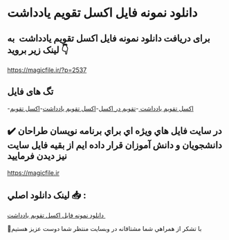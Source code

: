 # دانلود نمونه فایل اکسل تقویم یادداشت 

## برای دریافت دانلود نمونه فایل اکسل تقویم یادداشت  به لینک زیر بروید 👇

https://magicfile.ir/?p=2537

## تگ های فایل

-[اکسل تقویم یادداشت ](https://magicfile.ir/product/%d9%86%d9%85%d9%88%d9%86%d9%87-%d9%81%d8%a7%db%8c%d9%84-%d8%a7%da%a9%d8%b3%d9%84-%d8%aa%d9%82%d9%88%db%8c%d9%85-%db%8c%d8%a7%d8%af%d8%af%d8%a7%d8%b4%d8%aa/)-[تقویم در اکسل](https://magicfile.ir/product/%d9%86%d9%85%d9%88%d9%86%d9%87-%d9%81%d8%a7%db%8c%d9%84-%d8%a7%da%a9%d8%b3%d9%84-%d8%aa%d9%82%d9%88%db%8c%d9%85-%db%8c%d8%a7%d8%af%d8%af%d8%a7%d8%b4%d8%aa/)-[اکسل تقویم یادداشت](https://magicfile.ir/product/%d9%86%d9%85%d9%88%d9%86%d9%87-%d9%81%d8%a7%db%8c%d9%84-%d8%a7%da%a9%d8%b3%d9%84-%d8%aa%d9%82%d9%88%db%8c%d9%85-%db%8c%d8%a7%d8%af%d8%af%d8%a7%d8%b4%d8%aa/)-[اکسل تقویم](https://magicfile.ir/product/%d9%86%d9%85%d9%88%d9%86%d9%87-%d9%81%d8%a7%db%8c%d9%84-%d8%a7%da%a9%d8%b3%d9%84-%d8%aa%d9%82%d9%88%db%8c%d9%85-%db%8c%d8%a7%d8%af%d8%af%d8%a7%d8%b4%d8%aa/)

## ✔️ در سايت فايل هاي ويژه اي براي برنامه نويسان طراحان دانشجويان و دانش آموزان قرار داده ايم از بقيه فايل سايت نيز ديدن فرماييد

https://magicfile.ir


## لينک دانلود اصلي 📥 :

[دانلود نمونه فایل اکسل تقویم یادداشت ](https://magicfile.ir/product/%d9%86%d9%85%d9%88%d9%86%d9%87-%d9%81%d8%a7%db%8c%d9%84-%d8%a7%da%a9%d8%b3%d9%84-%d8%aa%d9%82%d9%88%db%8c%d9%85-%db%8c%d8%a7%d8%af%d8%af%d8%a7%d8%b4%d8%aa/) 


🙏با تشکر از همراهي شما مشتاقانه در وبسایت منتظر شما دوست عزیز هستیم

